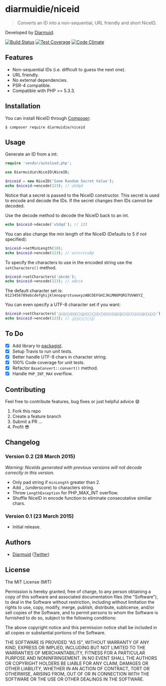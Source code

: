 diarmuidie/niceid
=============

> Converts an ID into a non-sequential, URL friendly and short NiceID.

Developed by [Diarmuid](https://diarmuid.ie/).

[![Build Status](https://travis-ci.org/diarmuidie/niceid.svg)](https://travis-ci.org/diarmuidie/niceid)
[![Test Coverage](https://codeclimate.com/github/diarmuidie/niceid/badges/coverage.svg)](https://codeclimate.com/github/diarmuidie/niceid)
[![Code Climate](https://codeclimate.com/github/diarmuidie/niceid/badges/gpa.svg)](https://codeclimate.com/github/diarmuidie/niceid)

Features
--------

- Non-sequential IDs (i.e. difficult to guess the next one).
- URL friendly.
- No external dependencies.
- PSR-4 compatible.
- Compatible with PHP >= 5.3.3.

Installation
------------

You can install NiceID through [Composer](https://getcomposer.org):

```shell
$ composer require diarmuidie/niceid
```


Usage
-----

Generate an ID from a int:

```php
require 'vendor/autoload.php';

use Diarmuidie\NiceID\NiceID;

$niceid = new NiceID('Some Random Secret Value');
echo $niceid->encode(123); // uSdqd
```
Notice that a secret is passed to the NiceID constructor. This secret is used to encode and decode the IDs. If the secret changes then IDs cannot be decoded.

Use the decode method to decode the NiceID back to an int.
```php
echo $niceid->decode('uSdqd'); // 123
```

You can also change the min length of the NiceID (Defaults to 5 if not specified):

```php
$niceid->setMinLength(10);
echo $niceid->encode(123); // uccccccu8p
```

To specify the characters to use in the encoded string use the  `setCharacters()` method.

```php
$niceid->setCharacters('abcde');
echo $niceid->encode(123); // adcce
```

The default character set is: `0123456789abcdefghijklmnopqrstuvwxyzABCDEFGHIJKLMNOPQRSTUVWXYZ_`

You can even specify a UTF-8 character set if you want:

```php
$niceid->setCharacters('ⓐⓑⓒⓓⓔⓕⓖⓗⓘⓙⓚⓛⓜⓝⓞⓟⓠⓡⓢⓣⓤⓥⓦⓧⓨⓩ');
echo $niceid->encode(123); // ⓖⓑⓥⓘⓘⓠ
```

To Do
---------
- [x] Add library to [packagist](http://packagist.org).
- [x] Setup Travis to run unit tests.
- [x] Better handle UTF-8 chars in character string.
- [x] 100% Code coverage for unit tests.
- [x] Refactor `BaseConvert::convert()` method.
- [x] Handle `PHP_INT_MAX` overflow.

Contributing
---------

Feel free to contribute features, bug fixes or just helpful advice :smile:

1. Fork this repo
2. Create a feature branch
3. Submit a PR
...
4. Profit :sunglasses:


Changelog
---------

### Version 0.2 (28 March 2015)

_Warning: NiceIds generated with previous versions will not decode correctly in this version._

- Only pad string if `minLength` greater than 2.
- Add _ (underscore) to characters string.
- Throw `LengthException` for PHP_MAX_INT overflow.
- Shuffle NiceID in encode function to eliminate consecutative similiar chars.

### Version 0.1 (23 March 2015)

- Initial release.

Authors
-------

- [Diarmuid](http://diamruid.ie) ([Twitter](http://twitter.com/diarmuidie))


License
-------

The MIT License (MIT)

Permission is hereby granted, free of charge, to any person obtaining a copy of this software and associated
documentation files (the "Software"), to deal in the Software without restriction, including without limitation the
rights to use, copy, modify, merge, publish, distribute, sublicense, and/or sell copies of the Software, and to permit
persons to whom the Software is furnished to do so, subject to the following conditions:

The above copyright notice and this permission notice shall be included in all copies or substantial portions of the
Software.

THE SOFTWARE IS PROVIDED "AS IS", WITHOUT WARRANTY OF ANY KIND, EXPRESS OR IMPLIED, INCLUDING BUT NOT LIMITED TO THE
WARRANTIES OF MERCHANTABILITY, FITNESS FOR A PARTICULAR PURPOSE AND NONINFRINGEMENT. IN NO EVENT SHALL THE AUTHORS OR
COPYRIGHT HOLDERS BE LIABLE FOR ANY CLAIM, DAMAGES OR OTHER LIABILITY, WHETHER IN AN ACTION OF CONTRACT, TORT OR
OTHERWISE, ARISING FROM, OUT OF OR IN CONNECTION WITH THE SOFTWARE OR THE USE OR OTHER DEALINGS IN THE SOFTWARE.
